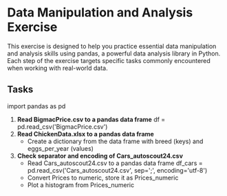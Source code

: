 # Data Manipulation and Analysis Exercise

This exercise is designed to help you practice essential data manipulation and analysis skills using pandas, a powerful data analysis library in Python. Each step of the exercise targets specific tasks commonly encountered when working with real-world data.

## Tasks
import pandas as pd
1. **Read BigmacPrice.csv to a pandas data frame**
df = pd.read_csv('BigmacPrice.csv')
2. **Read ChickenData.xlsx to a pandas data frame**
    - Create a dictionary from the data frame with breed (keys) and eggs_per_year (values)
3. **Check separator and encoding of Cars_autoscout24.csv**
    - Read Cars_autoscout24.csv to a pandas data frame
    df_cars = pd.read_csv('Cars_autoscout24.csv', sep=';', encoding='utf-8')
    - Convert Prices to numeric, store it as Prices_numeric
    - Plot a histogram from Prices_numeric